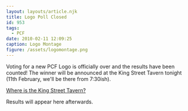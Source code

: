 ```yaml
---
layout: layouts/article.njk
title: Logo Poll Closed
id: 953
tags:
  - PCF
date: 2010-02-11 12:09:25
caption: Logo Montage
figure: /assets/logomontage.png
---
```


Voting for a new PCF Logo is officially over and the results have been counted! The winner will be announced at the King Street Tavern tonight (11th February, we'll be there from 7:30ish).

[Where is the King Street Tavern?](http://maps.google.co.uk/maps?f=q&amp;source=s_q&amp;hl=en&amp;geocode=&amp;q=king+street+tavern&amp;sll=50.790257,-1.088762&amp;sspn=0.009943,0.017273&amp;ie=UTF8&amp;hq=king+street+tavern&amp;hnear=&amp;ll=50.791342,-1.088398&amp;spn=0.009943,0.017273&amp;z=16&amp;iwloc=A)

Results will appear here afterwards.
